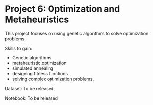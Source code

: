 # Project 6: Optimization and Metaheuristics

This project focuses on using genetic algorithms to solve optimization problems.

Skills to gain:
- Genetic algorithms
- metaheuristic optimization
- simulated annealing
- designing fitness functions
- solving complex optimization problems.

Dataset: To be released

Notebook: To be released
